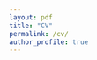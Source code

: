 ```yaml
---
layout: pdf
title: "CV"
permalink: /cv/
author_profile: true
---
```


<object data="{{ site.url }}{{ site.baseurl }}/_pdfs/Algebra_I_Reference_Sheet.pdf" width="1000" height="1000" type="application/pdf"></object>

